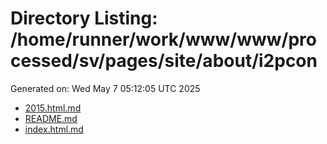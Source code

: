 # Directory Listing: /home/runner/work/www/www/processed/sv/pages/site/about/i2pcon
Generated on: Wed May  7 05:12:05 UTC 2025

- [2015.html.md](2015.html.md)
- [README.md](README.md)
- [index.html.md](index.html.md)
